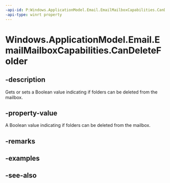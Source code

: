 ```yaml
---
-api-id: P:Windows.ApplicationModel.Email.EmailMailboxCapabilities.CanDeleteFolder
-api-type: winrt property
---
```


<!-- Property syntax
public bool CanDeleteFolder { get;  set; }
-->

# Windows.ApplicationModel.Email.EmailMailboxCapabilities.CanDeleteFolder

## -description
Gets or sets a Boolean value indicating if folders can be deleted from the mailbox.

## -property-value
A Boolean value indicating if folders can be deleted from the mailbox.

## -remarks

## -examples

## -see-also
